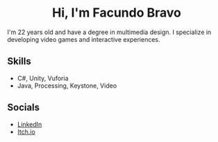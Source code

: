 <h1 align="center">Hi, I'm Facundo Bravo</h1>
I'm 22 years old and have a degree in multimedia design.
I specialize in developing video games and interactive experiences.

## Skills

- C#, Unity, Vuforia
- Java, Processing, Keystone, Video

## Socials

- [LinkedIn](https://www.linkedin.com/in/bravofacundo/)
- [Itch.io](https://facundo-bravo.itch.io/)
<!--(- [Behance](https://www.behance.net/bravofacundo))-->
